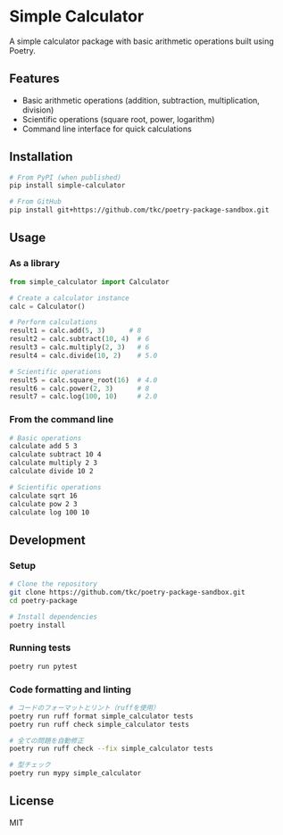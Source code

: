 # Simple Calculator

A simple calculator package with basic arithmetic operations built using Poetry.

## Features

- Basic arithmetic operations (addition, subtraction, multiplication, division)
- Scientific operations (square root, power, logarithm)
- Command line interface for quick calculations

## Installation

```bash
# From PyPI (when published)
pip install simple-calculator

# From GitHub
pip install git+https://github.com/tkc/poetry-package-sandbox.git
```

## Usage

### As a library

```python
from simple_calculator import Calculator

# Create a calculator instance
calc = Calculator()

# Perform calculations
result1 = calc.add(5, 3)      # 8
result2 = calc.subtract(10, 4)  # 6
result3 = calc.multiply(2, 3)   # 6
result4 = calc.divide(10, 2)    # 5.0

# Scientific operations
result5 = calc.square_root(16)  # 4.0
result6 = calc.power(2, 3)      # 8
result7 = calc.log(100, 10)     # 2.0
```

### From the command line

```bash
# Basic operations
calculate add 5 3
calculate subtract 10 4
calculate multiply 2 3
calculate divide 10 2

# Scientific operations
calculate sqrt 16
calculate pow 2 3
calculate log 100 10
```

## Development

### Setup

```bash
# Clone the repository
git clone https://github.com/tkc/poetry-package-sandbox.git
cd poetry-package

# Install dependencies
poetry install
```

### Running tests

```bash
poetry run pytest
```

### Code formatting and linting

```bash
# コードのフォーマットとリント（ruffを使用）
poetry run ruff format simple_calculator tests
poetry run ruff check simple_calculator tests

# 全ての問題を自動修正
poetry run ruff check --fix simple_calculator tests

# 型チェック
poetry run mypy simple_calculator
```

## License

MIT
